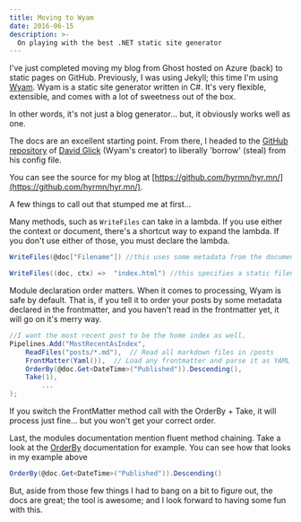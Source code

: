 ```yaml
---
title: Moving to Wyam
date: 2016-06-15
description: >-
  On playing with the best .NET static site generator 
---
```


I've just completed moving my blog from Ghost hosted on Azure (back) to static pages on GitHub. Previously, I was using Jekyll; this time I'm using [Wyam](http://wyam.io/). Wyam is a static site generator written in C\#. It's very flexible, extensible, and comes with a lot of sweetness out of the box.

In other words, it's not just a blog generator... but, it obviously works well as one.

The docs are an excellent starting point. From there, I headed to the [GitHub repository](https://github.com/daveaglick/daveaglick) of [David Glick](https://twitter.com/daveaglick) (Wyam's creator) to liberally 'borrow' (steal) from his config file.

You can see the source for my blog at [https://github.com/hyrmn/hyr.mn/](https://github.com/hyrmn/hyr.mn/). 

A few things to call out that stumped me at first...

Many methods, such as `WriteFiles` can take in a lambda. If you use either the context or document, there's a shortcut way to expand the lambda. If you don't use either of those, you must declare the lambda.

```csharp
WriteFiles(@doc["Filename"]) //this uses some metadata from the document object

WriteFiles((doc, ctx) =>  "index.html") //this specifies a static filename
```

Module declaration order matters. When it comes to processing, Wyam is safe by default. That is, if you tell it to order your posts by some metadata declared in the frontmatter, and you haven't read in the frontmatter yet, it will go on it's merry way. 

```csharp
//I want the most recent post to be the home index as well.
Pipelines.Add("MostRecentAsIndex",
	ReadFiles("posts/*.md"),  // Read all markdown files in /posts
	FrontMatter(Yaml()),  // Load any frontmatter and parse it as YAML markup
	OrderBy(@doc.Get<DateTime>("Published")).Descending(),
	Take(1),
        ...
);
```

If you switch the FrontMatter method call with the OrderBy + Take, it will process just fine... but you won't get your correct order.

Last, the modules documentation mention fluent method chaining. Take a look at the [OrderBy](http://wyam.io/modules/orderby) documentation for example. You can see how that looks in my example above

```csharp
OrderBy(@doc.Get<DateTime>("Published")).Descending()
```

But, aside from those few things I had to bang on a bit to figure out, the docs are great; the tool is awesome; and I look forward to having some fun with this.
